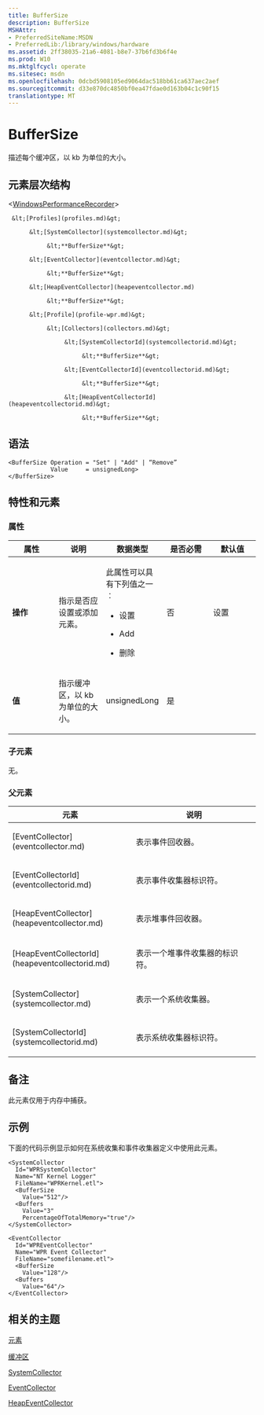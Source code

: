 ```yaml
---
title: BufferSize
description: BufferSize
MSHAttr:
- PreferredSiteName:MSDN
- PreferredLib:/library/windows/hardware
ms.assetid: 2ff38035-21a6-4081-b8e7-37b6fd3b6f4e
ms.prod: W10
ms.mktglfcycl: operate
ms.sitesec: msdn
ms.openlocfilehash: 0dcbd5908105ed9064dac518bb61ca637aec2aef
ms.sourcegitcommit: d33e870dc4850bf0ea47fdae0d163b04c1c90f15
translationtype: MT
---
```

# <a name="buffersize"></a>BufferSize


描述每个缓冲区，以 kb 为单位的大小。

## <a name="element-hierarchy"></a>元素层次结构


&lt;[WindowsPerformanceRecorder](windowsperformancerecorder.md)&gt;

     &lt;[Profiles](profiles.md)&gt;

          &lt;[SystemCollector](systemcollector.md)&gt;

               &lt;**BufferSize**&gt;

          &lt;[EventCollector](eventcollector.md)&gt;

               &lt;**BufferSize**&gt;

          &lt;[HeapEventCollector](heapeventcollector.md)

               &lt;**BufferSize**&gt;

          &lt;[Profile](profile-wpr.md)&gt;

               &lt;[Collectors](collectors.md)&gt;

                    &lt;[SystemCollectorId](systemcollectorid.md)&gt;

                         &lt;**BufferSize**&gt;

                    &lt;[EventCollectorId](eventcollectorid.md)&gt;

                         &lt;**BufferSize**&gt;

                    &lt;[HeapEventCollectorId](heapeventcollectorid.md)&gt;

                         &lt;**BufferSize**&gt;

## <a name="syntax"></a>语法


``` syntax
<BufferSize Operation = "Set" | "Add" | “Remove”
            Value     = unsignedLong>
</BufferSize>
```

## <a name="attributes-and-elements"></a>特性和元素


### <a name="attributes"></a>属性

<table>
<colgroup>
<col width="20%" />
<col width="20%" />
<col width="20%" />
<col width="20%" />
<col width="20%" />
</colgroup>
<thead>
<tr class="header">
<th>属性</th>
<th>说明</th>
<th>数据类型</th>
<th>是否必需</th>
<th>默认值</th>
</tr>
</thead>
<tbody>
<tr class="odd">
<td><p><strong>操作</strong></p></td>
<td><p>指示是否应设置或添加元素。</p></td>
<td><p>此属性可以具有下列值之一︰</p>
<ul>
<li><p>设置</p></li>
<li><p>Add</p></li>
<li><p>删除</p></li>
</ul></td>
<td><p>否</p></td>
<td><p>设置</p></td>
</tr>
<tr class="even">
<td><p><strong>值</strong></p></td>
<td><p>指示缓冲区，以 kb 为单位的大小。</p></td>
<td><p>unsignedLong</p></td>
<td><p>是</p></td>
<td><p></p></td>
</tr>
</tbody>
</table>

 

### <a name="child-elements"></a>子元素

无。

### <a name="parent-elements"></a>父元素

<table>
<colgroup>
<col width="50%" />
<col width="50%" />
</colgroup>
<thead>
<tr class="header">
<th>元素</th>
<th>说明</th>
</tr>
</thead>
<tbody>
<tr class="odd">
<td><p>[EventCollector](eventcollector.md)</p></td>
<td><p>表示事件回收器。</p></td>
</tr>
<tr class="even">
<td><p>[EventCollectorId](eventcollectorid.md)</p></td>
<td><p>表示事件收集器标识符。</p></td>
</tr>
<tr class="odd">
<td><p>[HeapEventCollector](heapeventcollector.md)</p></td>
<td><p>表示堆事件回收器。</p></td>
</tr>
<tr class="even">
<td><p>[HeapEventCollectorId](heapeventcollectorid.md)</p></td>
<td><p>表示一个堆事件收集器的标识符。</p></td>
</tr>
<tr class="odd">
<td><p>[SystemCollector](systemcollector.md)</p></td>
<td><p>表示一个系统收集器。</p></td>
</tr>
<tr class="even">
<td><p>[SystemCollectorId](systemcollectorid.md)</p></td>
<td><p>表示系统收集器标识符。</p></td>
</tr>
</tbody>
</table>

 

## <a name="remarks"></a>备注


此元素仅用于内存中捕获。

## <a name="example"></a>示例


下面的代码示例显示如何在系统收集和事件收集器定义中使用此元素。

``` syntax
<SystemCollector
  Id="WPRSystemCollector"
  Name="NT Kernel Logger"
  FileName="WPRKernel.etl">
  <BufferSize
    Value="512"/>
  <Buffers
    Value="3"
    PercentageOfTotalMemory="true"/>
</SystemCollector>

<EventCollector
  Id="WPREventCollector"
  Name="WPR Event Collector"
  FileName="somefilename.etl">
  <BufferSize
    Value="128"/>
  <Buffers
    Value="64"/>
</EventCollector>
```

## <a name="related-topics"></a>相关的主题


[元素](elements.md)

[缓冲区](buffers.md)

[SystemCollector](systemcollector.md)

[EventCollector](eventcollector.md)

[HeapEventCollector](heapeventcollector.md)

 

 







